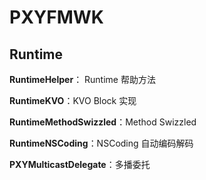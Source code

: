 # PXYFMWK

## Runtime

**RuntimeHelper**： Runtime 帮助方法

**RuntimeKVO**：KVO Block 实现

**RuntimeMethodSwizzled**：Method Swizzled

**RuntimeNSCoding**：NSCoding 自动编码解码

**PXYMulticastDelegate**：多播委托
